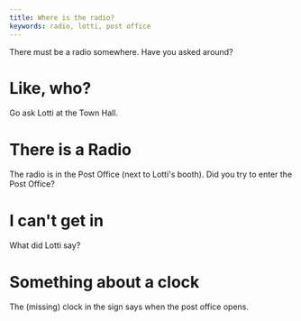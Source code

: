 ```yaml
---
title: Where is the radio?
keywords: radio, lotti, post office
---
```

There must be a radio somewhere. Have you asked around?

# Like, who?
Go ask Lotti at the Town Hall.

# There is a Radio
The radio is in the Post Office (next to Lotti's booth).
Did you try to enter the Post Office?

# I can't get in
What did Lotti say?

# Something about a clock
The (missing) clock in the sign says when the post office opens.